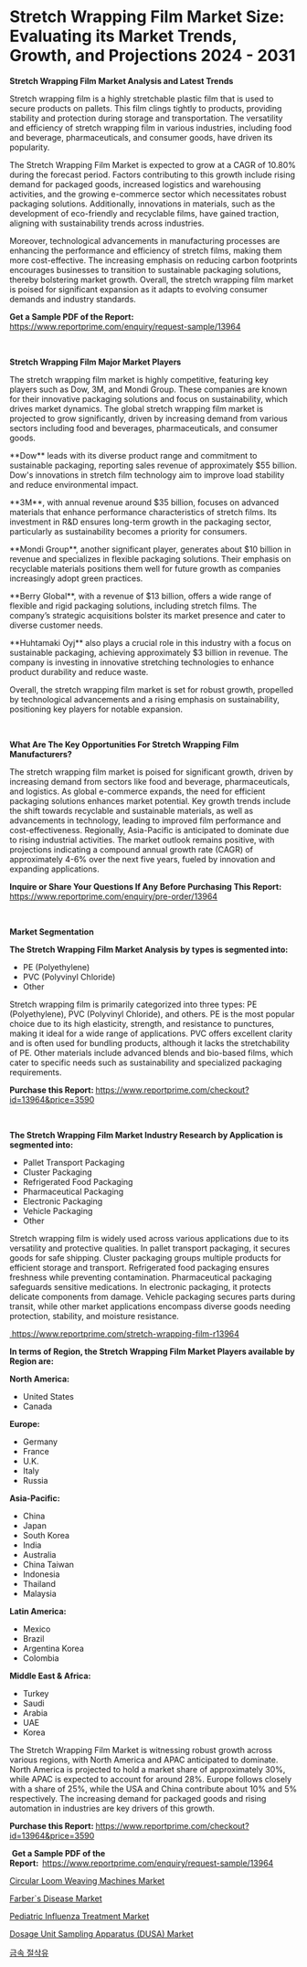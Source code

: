 <p><h1>Stretch Wrapping Film Market Size: Evaluating its Market Trends, Growth, and Projections 2024 - 2031</h1></p><p><strong>Stretch Wrapping Film Market Analysis and Latest Trends</strong></p>
<p><p>Stretch wrapping film is a highly stretchable plastic film that is used to secure products on pallets. This film clings tightly to products, providing stability and protection during storage and transportation. The versatility and efficiency of stretch wrapping film in various industries, including food and beverage, pharmaceuticals, and consumer goods, have driven its popularity.</p><p>The Stretch Wrapping Film Market is expected to grow at a CAGR of 10.80% during the forecast period. Factors contributing to this growth include rising demand for packaged goods, increased logistics and warehousing activities, and the growing e-commerce sector which necessitates robust packaging solutions. Additionally, innovations in materials, such as the development of eco-friendly and recyclable films, have gained traction, aligning with sustainability trends across industries.</p><p>Moreover, technological advancements in manufacturing processes are enhancing the performance and efficiency of stretch films, making them more cost-effective. The increasing emphasis on reducing carbon footprints encourages businesses to transition to sustainable packaging solutions, thereby bolstering market growth. Overall, the stretch wrapping film market is poised for significant expansion as it adapts to evolving consumer demands and industry standards.</p></p>
<p><strong>Get a Sample PDF of the Report:&nbsp;</strong> <a href="https://www.reportprime.com/enquiry/request-sample/13964">https://www.reportprime.com/enquiry/request-sample/13964</a></p>
<p>&nbsp;</p>
<p><strong>Stretch Wrapping Film Major Market Players</strong></p>
<p><p>The stretch wrapping film market is highly competitive, featuring key players such as Dow, 3M, and Mondi Group. These companies are known for their innovative packaging solutions and focus on sustainability, which drives market dynamics. The global stretch wrapping film market is projected to grow significantly, driven by increasing demand from various sectors including food and beverages, pharmaceuticals, and consumer goods.</p><p>**Dow** leads with its diverse product range and commitment to sustainable packaging, reporting sales revenue of approximately $55 billion. Dow's innovations in stretch film technology aim to improve load stability and reduce environmental impact.</p><p>**3M**, with annual revenue around $35 billion, focuses on advanced materials that enhance performance characteristics of stretch films. Its investment in R&D ensures long-term growth in the packaging sector, particularly as sustainability becomes a priority for consumers.</p><p>**Mondi Group**, another significant player, generates about $10 billion in revenue and specializes in flexible packaging solutions. Their emphasis on recyclable materials positions them well for future growth as companies increasingly adopt green practices.</p><p>**Berry Global**, with a revenue of $13 billion, offers a wide range of flexible and rigid packaging solutions, including stretch films. The company’s strategic acquisitions bolster its market presence and cater to diverse customer needs.</p><p>**Huhtamaki Oyj** also plays a crucial role in this industry with a focus on sustainable packaging, achieving approximately $3 billion in revenue. The company is investing in innovative stretching technologies to enhance product durability and reduce waste.</p><p>Overall, the stretch wrapping film market is set for robust growth, propelled by technological advancements and a rising emphasis on sustainability, positioning key players for notable expansion.</p></p>
<p>&nbsp;</p>
<p><strong>What Are The Key Opportunities For Stretch Wrapping Film Manufacturers?</strong></p>
<p><p>The stretch wrapping film market is poised for significant growth, driven by increasing demand from sectors like food and beverage, pharmaceuticals, and logistics. As global e-commerce expands, the need for efficient packaging solutions enhances market potential. Key growth trends include the shift towards recyclable and sustainable materials, as well as advancements in technology, leading to improved film performance and cost-effectiveness. Regionally, Asia-Pacific is anticipated to dominate due to rising industrial activities. The market outlook remains positive, with projections indicating a compound annual growth rate (CAGR) of approximately 4-6% over the next five years, fueled by innovation and expanding applications.</p></p>
<p><strong>Inquire or Share Your Questions If Any Before Purchasing This Report:</strong> <a href="https://www.reportprime.com/enquiry/pre-order/13964">https://www.reportprime.com/enquiry/pre-order/13964</a></p>
<p>&nbsp;</p>
<p><strong>Market Segmentation</strong></p>
<p><strong>The Stretch Wrapping Film Market Analysis by types is segmented into:</strong></p>
<p><ul><li>PE (Polyethylene)</li><li>PVC (Polyvinyl Chloride)</li><li>Other</li></ul></p>
<p><p>Stretch wrapping film is primarily categorized into three types: PE (Polyethylene), PVC (Polyvinyl Chloride), and others. PE is the most popular choice due to its high elasticity, strength, and resistance to punctures, making it ideal for a wide range of applications. PVC offers excellent clarity and is often used for bundling products, although it lacks the stretchability of PE. Other materials include advanced blends and bio-based films, which cater to specific needs such as sustainability and specialized packaging requirements.</p></p>
<p><strong>Purchase this Report:&nbsp;</strong><a href="https://www.reportprime.com/checkout?id=13964&price=3590">https://www.reportprime.com/checkout?id=13964&price=3590</a></p>
<p>&nbsp;</p>
<p><strong>The Stretch Wrapping Film Market Industry Research by Application is segmented into:</strong></p>
<p><ul><li>Pallet Transport Packaging</li><li>Cluster Packaging</li><li>Refrigerated Food Packaging</li><li>Pharmaceutical Packaging</li><li>Electronic Packaging</li><li>Vehicle Packaging</li><li>Other</li></ul></p>
<p><p>Stretch wrapping film is widely used across various applications due to its versatility and protective qualities. In pallet transport packaging, it secures goods for safe shipping. Cluster packaging groups multiple products for efficient storage and transport. Refrigerated food packaging ensures freshness while preventing contamination. Pharmaceutical packaging safeguards sensitive medications. In electronic packaging, it protects delicate components from damage. Vehicle packaging secures parts during transit, while other market applications encompass diverse goods needing protection, stability, and moisture resistance.</p></p>
<p><a href="https://www.reportprime.com/stretch-wrapping-film-r13964">&nbsp;https://www.reportprime.com/stretch-wrapping-film-r13964</a></p>
<p><strong>In terms of Region, the Stretch Wrapping Film Market Players available by Region are:</strong></p>
<p>
    <p> <strong> North America: </strong>
        <ul>
            <li>United States</li>
            <li>Canada</li>
        </ul>
        </p> 
    <p> <strong> Europe: </strong>
        <ul>
            <li>Germany</li>
            <li>France</li>
            <li>U.K.</li>
            <li>Italy</li>
            <li>Russia</li>
        </ul>
        </p> 
    <p> <strong> Asia-Pacific: </strong>
        <ul>
            <li>China</li>
            <li>Japan</li>
            <li>South Korea</li>
            <li>India</li>
            <li>Australia</li>
            <li>China Taiwan</li>
            <li>Indonesia</li>
            <li>Thailand</li>
            <li>Malaysia</li>
        </ul>
        </p> 
    <p> <strong> Latin America: </strong>
        <ul>
            <li>Mexico</li>
            <li>Brazil</li>
            <li>Argentina Korea</li>
            <li>Colombia</li>
        </ul>
        </p> 
    <p> <strong> Middle East & Africa: </strong>
        <ul>
            <li>Turkey</li>
            <li>Saudi</li>
            <li>Arabia</li>
            <li>UAE</li>
            <li>Korea</li>
        </ul>
    </p>
    </p>
<p><p>The Stretch Wrapping Film Market is witnessing robust growth across various regions, with North America and APAC anticipated to dominate. North America is projected to hold a market share of approximately 30%, while APAC is expected to account for around 28%. Europe follows closely with a share of 25%, while the USA and China contribute about 10% and 5% respectively. The increasing demand for packaged goods and rising automation in industries are key drivers of this growth.</p></p>
<p><strong>Purchase this Report: </strong><a href="https://www.reportprime.com/checkout?id=13964&price=3590">https://www.reportprime.com/checkout?id=13964&price=3590</a></p>
<p>&nbsp;<strong>Get a Sample PDF of the Report:&nbsp;&nbsp;</strong><a href="https://www.reportprime.com/enquiry/request-sample/13964">https://www.reportprime.com/enquiry/request-sample/13964</a></p>
<p><strong></strong></p>
<p><p><a href="https://medium.com/@maxson5287/the-circular-loom-weaving-machines-market-prioritizes-cost-control-and-efficiency-enhancement-80b1e8b1ba43">Circular Loom Weaving Machines Market</a></p><p><a href="https://issuu.com/reportprime-2/docs/farbers-disease-market-size-2030.pp_3771f6d45f9389">Farber`s Disease Market</a></p><p><a href="https://issuu.com/reportprime-2/docs/pediatric-influenza-treatment-marke_b76b691996e018">Pediatric Influenza Treatment Market</a></p><p><a href="https://medium.com/@maxson5287/this-report-on-dosage-unit-sampling-apparatus-dusa-market-is-a-comprehensive-analysis-of-market-0021a8f4284a">Dosage Unit Sampling Apparatus (DUSA) Market</a></p><p><a href="https://github.com/sougarounis/Market-Research-Report-List-6/blob/main/65155436951.md">금속 절삭유</a></p></p>
